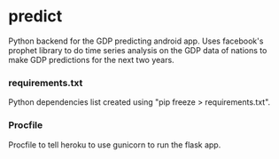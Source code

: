 # predict

Python backend for the GDP predicting android app. Uses facebook's prophet library to do time series analysis on the GDP data of nations to make GDP predictions for the next two years. 

### requirements.txt
Python dependencies list created using "pip freeze > requirements.txt".

### Procfile
Procfile to tell heroku to use gunicorn to run the flask app.
